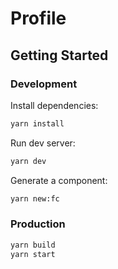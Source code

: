 # Profile

## Getting Started

### Development

Install dependencies:

```bash
yarn install
```

Run dev server:

```bash
yarn dev
```

Generate a component:
```bash
yarn new:fc
```

### Production

```bash
yarn build
yarn start
```
